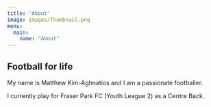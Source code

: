 ```yaml
---
title: 'About'
image: images/Thumbnail.png
menu:
  main:
    name: "About"
---
```


## Football for life

My name is Matthew Kim-Aghnatios and I am a passionate footballer. 

I currently play for Fraser Park FC (Youth League 2) as a Centre Back.